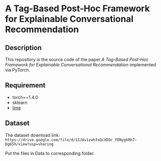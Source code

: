 # A Tag-Based Post-Hoc Framework for Explainable Conversational Recommendation

## Description

This repository is the source code of the paper *A Tag-Based Post-Hoc Framework for Explainable Conversational Recommendation* implemented via PyTorch.

## Requirement
- torch==1.4.0
- sklearn
- [lime](https://github.com/marcotcr/lime)


## Dataset
The dataset download link: `https://drive.google.com/file/d/1IJAv1zwh3sQcXDOr_FDNygkRh7-Dg65h/view?usp=sharing`

Put the files in Data to corresponding folder.